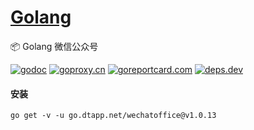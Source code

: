 <h1>
<a href="https://www.dtapp.net/">Golang</a>
</h1>

📦 Golang 微信公众号

[comment]: <> (go)
[![godoc](https://pkg.go.dev/badge/go.dtapp.net/wechatoffice?status.svg)](https://pkg.go.dev/go.dtapp.net/wechatoffice)
[![goproxy.cn](https://goproxy.cn/stats/go.dtapp.net/wechatoffice/badges/download-count.svg)](https://goproxy.cn/stats/go.dtapp.net/wechatoffice)
[![goreportcard.com](https://goreportcard.com/badge/go.dtapp.net/wechatoffice)](https://goreportcard.com/report/go.dtapp.net/wechatoffice)
[![deps.dev](https://img.shields.io/badge/deps-go-red.svg)](https://deps.dev/go/go.dtapp.net%2Fwechatoffice)

#### 安装

```shell
go get -v -u go.dtapp.net/wechatoffice@v1.0.13
```
